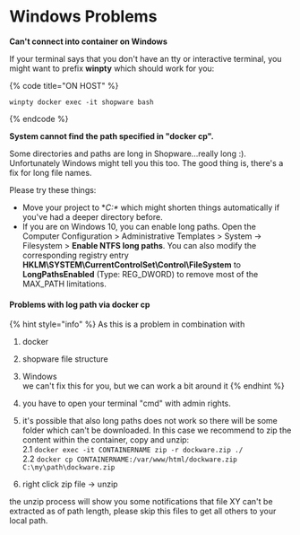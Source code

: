 # Windows Problems

**Can't connect into container on Windows**

If your terminal says that you don't have an tty or interactive terminal, you might want to prefix **winpty** which should work for you:

{% code title="ON HOST" %}
```text
winpty docker exec -it shopware bash
```
{% endcode %}

**System cannot find the path specified in "docker cp".**

Some directories and paths are long in Shopware...really long :\).  
Unfortunately Windows might tell you this too. The good thing is, there's a fix for long file names.  
  
Please try these things:

* Move your project to **C:\** which might shorten things automatically if you've had a deeper directory before.
* If you are on Windows 10, you can enable long paths. Open the Computer Configuration &gt; Administrative Templates &gt; System -&gt; Filesystem &gt; **Enable NTFS long paths**. You can also modify the corresponding registry entry **HKLM\SYSTEM\CurrentControlSet\Control\FileSystem** to **LongPathsEnabled** \(Type: REG\_DWORD\) to remove most of the MAX\_PATH limitations.



#### Problems with log path via docker cp

{% hint style="info" %}
As this is a problem in combination with  
1. docker  
2. shopware file structure  
3. Windows  
we can't fix this for you, but we can work a bit around it
{% endhint %}

  
1. you have to open your terminal "cmd" with admin rights.  
2. it's possible that also long paths does not work so there will be some folder which can't be downloaded. In this case we recommend to zip the content within the container, copy and unzip:  
2.1 `docker exec -it CONTAINERNAME zip -r dockware.zip ./`  
2.2 `docker cp CONTAINERNAME:/var/www/html/dockware.zip C:\my\path\dockware.zip`  
3. right click zip file -&gt; unzip  
  
the unzip process will show you some notifications that file XY can't be extracted as of path length, please skip this files to get all others to your local path.

